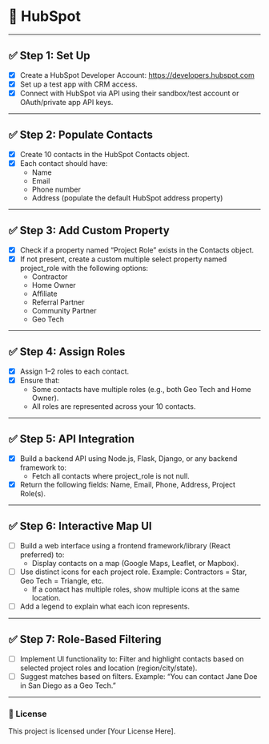 # 📘 HubSpot

---

## ✅ Step 1: Set Up

- [x] Create a HubSpot Developer Account: https://developers.hubspot.com
- [x] Set up a test app with CRM access.
- [x] Connect with HubSpot via API using their sandbox/test account or OAuth/private app API keys.

---

## ✅ Step 2: Populate Contacts

- [x] Create 10 contacts in the HubSpot Contacts object.
- [x] Each contact should have:
  - Name
  - Email
  - Phone number
  - Address (populate the default HubSpot address property)

---

## ✅ Step 3: Add Custom Property

- [x] Check if a property named “Project Role” exists in the Contacts object.
- [x] If not present, create a custom multiple select property named project_role with the following options:
  - Contractor
  - Home Owner
  - Affiliate
  - Referral Partner
  - Community Partner
  - Geo Tech

---

## ✅ Step 4: Assign Roles

- [x] Assign 1–2 roles to each contact.
- [x] Ensure that:
  - Some contacts have multiple roles (e.g., both Geo Tech and Home Owner).
  - All roles are represented across your 10 contacts.

---

## ✅ Step 5: API Integration

- [x] Build a backend API using Node.js, Flask, Django, or any backend framework to:
  - Fetch all contacts where project_role is not null.
- [x] Return the following fields: Name, Email, Phone, Address, Project Role(s).

---

## ✅ Step 6: Interactive Map UI

- [ ] Build a web interface using a frontend framework/library (React preferred) to:
  - Display contacts on a map (Google Maps, Leaflet, or Mapbox).
- [ ] Use distinct icons for each project role.
      Example: Contractors = Star, Geo Tech = Triangle, etc.
  - If a contact has multiple roles, show multiple icons at the same location.
- [ ] Add a legend to explain what each icon represents.

---

## ✅ Step 7: Role-Based Filtering

- [ ] Implement UI functionality to:
      Filter and highlight contacts based on selected project roles and location (region/city/state).
- [ ] Suggest matches based on filters.
      Example: “You can contact Jane Doe in San Diego as a Geo Tech.”

---

### 📌 License

This project is licensed under [Your License Here].
